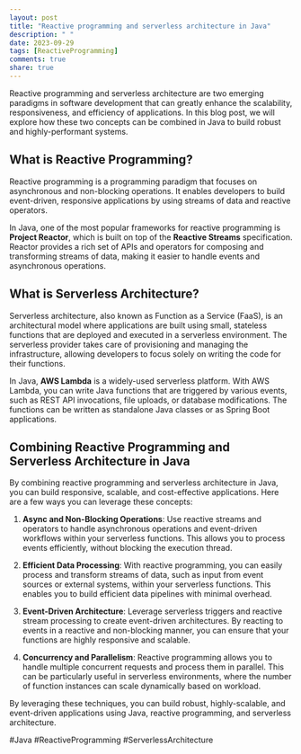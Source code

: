 ```yaml
---
layout: post
title: "Reactive programming and serverless architecture in Java"
description: " "
date: 2023-09-29
tags: [ReactiveProgramming]
comments: true
share: true
---
```


Reactive programming and serverless architecture are two emerging paradigms in software development that can greatly enhance the scalability, responsiveness, and efficiency of applications. In this blog post, we will explore how these two concepts can be combined in Java to build robust and highly-performant systems.

## What is Reactive Programming?

Reactive programming is a programming paradigm that focuses on asynchronous and non-blocking operations. It enables developers to build event-driven, responsive applications by using streams of data and reactive operators.

In Java, one of the most popular frameworks for reactive programming is **Project Reactor**, which is built on top of the **Reactive Streams** specification. Reactor provides a rich set of APIs and operators for composing and transforming streams of data, making it easier to handle events and asynchronous operations.

## What is Serverless Architecture?

Serverless architecture, also known as Function as a Service (FaaS), is an architectural model where applications are built using small, stateless functions that are deployed and executed in a serverless environment. The serverless provider takes care of provisioning and managing the infrastructure, allowing developers to focus solely on writing the code for their functions.

In Java, **AWS Lambda** is a widely-used serverless platform. With AWS Lambda, you can write Java functions that are triggered by various events, such as REST API invocations, file uploads, or database modifications. The functions can be written as standalone Java classes or as Spring Boot applications.

## Combining Reactive Programming and Serverless Architecture in Java

By combining reactive programming and serverless architecture in Java, you can build responsive, scalable, and cost-effective applications. Here are a few ways you can leverage these concepts:

1. **Async and Non-Blocking Operations**: Use reactive streams and operators to handle asynchronous operations and event-driven workflows within your serverless functions. This allows you to process events efficiently, without blocking the execution thread.

2. **Efficient Data Processing**: With reactive programming, you can easily process and transform streams of data, such as input from event sources or external systems, within your serverless functions. This enables you to build efficient data pipelines with minimal overhead.

3. **Event-Driven Architecture**: Leverage serverless triggers and reactive stream processing to create event-driven architectures. By reacting to events in a reactive and non-blocking manner, you can ensure that your functions are highly responsive and scalable.

4. **Concurrency and Parallelism**: Reactive programming allows you to handle multiple concurrent requests and process them in parallel. This can be particularly useful in serverless environments, where the number of function instances can scale dynamically based on workload.

By leveraging these techniques, you can build robust, highly-scalable, and event-driven applications using Java, reactive programming, and serverless architecture.

#Java #ReactiveProgramming #ServerlessArchitecture